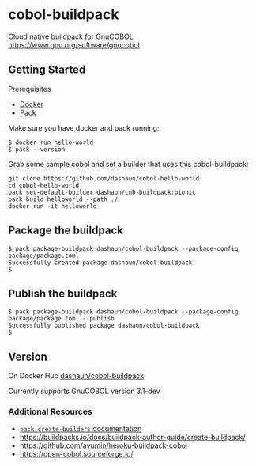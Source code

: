 # cobol-buildpack

Cloud native buildpack for GnuCOBOL https://www.gnu.org/software/gnucobol

## Getting Started

Prerequisites

* [Docker](https://www.docker.com/)
* [Pack](https://buildpacks.io/docs/install-pack/)

Make sure you have docker and pack running:
```
$ docker run hello-world
$ pack --version
```
Grab some sample cobol and set a builder that uses this cobol-buildpack:
``` 
git clone https://github.com/dashaun/cobol-hello-world
cd cobol-hello-world
pack set-default-builder dashaun/cnb-buildpack:bionic
pack build helloworld --path ./
docker run -it helloworld
```

## Package the buildpack

``` 
$ pack package-buildpack dashaun/cobol-buildpack --package-config package/package.toml
Successfully created package dashaun/cobol-buildpack
$
```

## Publish the buildpack

``` 
$ pack package-buildpack dashaun/cobol-buildpack --package-config package/package.toml --publish
Successfully published package dashaun/cobol-buildpack
$
```

## Version

On Docker Hub [dashaun/cobol-buildpack](https://hub.docker.com/r/dashaun/cobol-buildpack)

Currently supports GnuCOBOL version 3.1-dev

### Additional Resources

* [`pack create-builders` documentation](https://buildpacks.io/docs/using-pack/working-with-builders/)
* https://buildpacks.io/docs/buildpack-author-guide/create-buildpack/
* https://github.com/ayumin/heroku-buildpack-cobol
* https://open-cobol.sourceforge.io/
